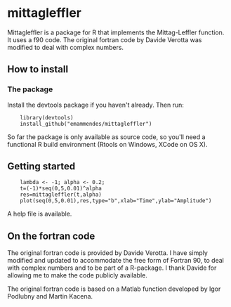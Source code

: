 # mittagleffler
Mittagleffler is a package for R that implements the Mittag-Leffler function. It uses a f90 code. The original fortran code by Davide Verotta was modified to deal with complex numbers.

## How to install

### The package

Install the devtools package if you haven't already. Then run:

        library(devtools)
        install_github("emammendes/mittagleffler")

So far the package is only available as source code, so you'll need a functional R build environment (Rtools on Windows, XCode on OS X). 

## Getting started 

        lambda <- -1; alpha <- 0.2; 
        t=(-1)*seq(0,5,0.01)^alpha
        res=mittagleffler(t,alpha)
        plot(seq(0,5,0.01),res,type="b",xlab="Time",ylab="Amplitude")

A help file is available.

## On the fortran code

The original fortran code is provided by Davide Verotta.  I have simply modified and updated to accommodate the free form of Fortran 90, to deal with complex numbers and to be part of a R-package.   I thank Davide for allowing me to make the code publicly available.

The original fortran code is based on a Matlab function developed by Igor Podlubny and Martin Kacena.
